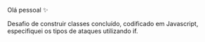 Olá pessoal ✨

Desafio de construir classes concluído, codificado em Javascript, especifiquei os tipos de ataques utilizando if.
